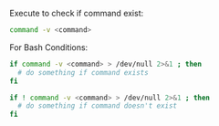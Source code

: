 Execute to check if command exist:

```bash
command -v <command>
```

For Bash Conditions:

```bash
if command -v <command> > /dev/null 2>&1 ; then
  # do something if command exists
fi

if ! command -v <command> > /dev/null 2>&1 ; then
  # do something if command doesn't exist
fi
```

